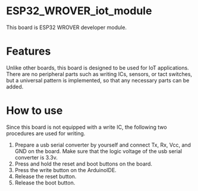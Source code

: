 # ESP32_WROVER_iot_module
This board is ESP32 WROVER developer module.<br>

# Features
Unlike other boards, this board is designed to be used for IoT applications.<br>
There are no peripheral parts such as writing ICs, sensors, or tact switches, but a universal pattern is implemented, so that any necessary parts can be added.<br>

# How to use
Since this board is not equipped with a write IC, the following two procedures are used for writing.
1. Prepare a usb serial converter by yourself and connect Tx, Rx, Vcc, and GND on the board. Make sure that the logic voltage of the usb serial converter is 3.3v.
2. Press and hold the reset and boot buttons on the board.
3. Press the write button on the ArduinoIDE.
4. Release the reset button.
5. Release the boot button.
